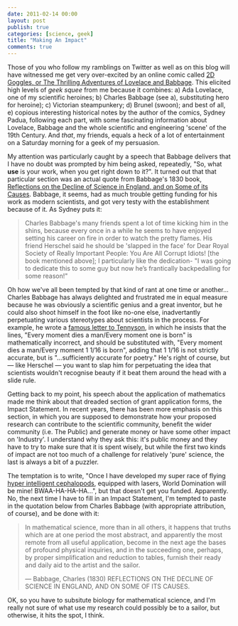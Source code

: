 ```yaml
---
date: 2011-02-14 00:00
layout: post
publish: true
categories: [science, geek]
title: "Making An Impact"
comments: true
---
```


Those of you who follow my ramblings on Twitter as well as on this blog will have witnessed me get very over-excited by an online comic called [2D Goggles, or The Thrilling Adventures of Lovelace and Babbage][]. This elicited high levels of _geek squee_ from me because it combines: a) Ada Lovelace, one of my scientific heroines; b) Charles Babbage (see a), substituting hero for heroine); c) Victorian steampunkery; d) Brunel (swoon); and best of all, e) copious interesting historical notes by the author of the comics, Sydney Padua, following each part, with some fascinating information about Lovelace, Babbage and the whole scientific and engineering 'scene' of the 19th Century. And _that_, my friends, equals a heck of a lot of entertainment on a Saturday morning for a geek of my persuasion.

My attention was particularly caught by a speech that Babbage delivers that I have no doubt was prompted by him being asked, repeatedly, "So, what **use** is your work, when you get right down to it?". It turned out that that particular section was an actual quote from Babbage's 1830 book, [Reflections on the Decline of Science in England, and on Some of its Causes][]. Babbage, it seems, had as much trouble getting funding for his work as modern scientists, and got very testy with the establishment because of it. As Sydney puts it:

> Charles Babbage's many friends spent a lot of time kicking him in the shins, because every once in a while he seems to have enjoyed setting his career on fire in order to watch the pretty flames. His friend Herschel said he should be 'slapped in the face' for Dear Royal Society of Really Important People: You Are All Corrupt Idiots! [the book mentioned above]; I particularly like the dedication- "I was going to dedicate this to some guy but now he’s frantically backpedalling for some reason!" 

Oh how we've all been tempted by that kind of rant at one time or another... Charles Babbage has always delighted and frustrated me in equal measure because he was obviously a scientific genius and a great inventor, but he could also shoot himself in the foot like no-one else, inadvertantly perpetuating various stereotypes about scientists in the process. For example, he wrote a [famous letter to Tennyson][], in which he insists that the lines, "Every moment dies a man/Every moment one is born" is mathematically incorrect, and should be substituted with, "Every moment dies a man/Every moment 1 1/16 is born", adding that 1 1/16 is not strictly accurate, but is "...sufficiently accurate for poetry." He's right of course, but  &mdash; like Herschel &mdash; you want to slap him for perpetuating the idea that scientists wouldn't recognise beauty if it beat them around the head with a slide rule.

Getting back to my point, his speech about the application of mathematics made me think about that dreaded section of grant application forms, the Impact Statement. In recent years, there has been more emphasis on this section, in which you are supposed to demonstrate how your proposed research can contribute to the scientific community, benefit the wider community (i.e. The Public) and generate money or have some other impact on 'Industry'. I understand why they ask this: it's public money and they have to try to make sure that it is spent wisely, but while the first two kinds of impact are not too much of a challenge for relatively 'pure' science, the last is always a bit of a puzzler.

The temptation is to write, "Once I have developed my super race of flying [hyper intelligent cephalopods][], equipped with lasers, World Domination will be mine! BWAA-HA-HA-HA...", but that doesn't get you funded. Apparently. No, the next time I have to fill in an Impact Statement, I'm tempted to paste in the quotation below from Charles Babbage (with appropriate attribution, of course), and be done with it:

> In mathematical science, more than in all others, it happens that truths
> which are at one period the most abstract, and apparently the most
> remote from all useful application, become in the next age the bases
> of profound physical inquiries, and in the succeeding one, perhaps, by
> proper simplification and reduction to tables, furnish their ready and
> daily aid to the artist and the sailor.
> 
> &mdash; Babbage, Charles (1830) REFLECTIONS ON THE DECLINE OF SCIENCE IN ENGLAND, AND ON SOME OF ITS CAUSES.
 
OK, so you have to subsitute biology for mathematical science, and I'm really  not sure of what use my research could possibly be to a sailor, but otherwise, it hits the spot, I think.

[2D Goggles, or The Thrilling Adventures of Lovelace and Babbage]: http://sydneypadua.com/2dgoggles/
[Reflections on the Decline of Science in England, and on Some of its Causes]: http://books.google.co.uk/books?id=oXbRotQLLtsC&dq=decline+of+science+in+england&printsec=frontcover&source=bl&ots=UodKsC_w1I&sig=g_WqntjtQnSfMvQj328K-ldoVNY&hl=en&ei=Qlt_SuiPNKS7jAfmnpXxAQ&sa=X&oi=book_result&ct=result&resnum=3#v=onepage&q=&f=false
[famous letter to Tennyson]: http://en.wikipedia.org/wiki/Charles_Babbage
[hyper intelligent cephalopods]: http://xkcd.com/520/
